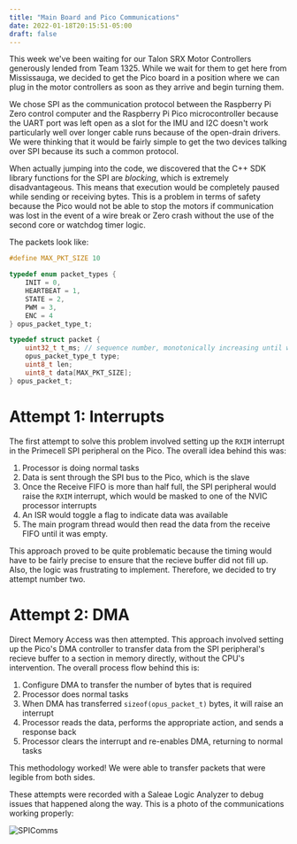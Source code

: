 ```yaml
---
title: "Main Board and Pico Communications"
date: 2022-01-18T20:15:51-05:00
draft: false
---
```


This week we've been waiting for our Talon SRX Motor Controllers generously lended from Team 1325. While we wait for them to get here from Mississauga, we decided to get the Pico board in a position where we can plug in the motor controllers as soon as they arrive and begin turning them. 

We chose SPI as the communication protocol between the Raspberry Pi Zero control computer and the Raspberry Pi Pico microcontroller because the UART port was left open as a slot for the IMU and I2C doesn't work particularly well over longer cable runs because of the open-drain drivers. We were thinking that it would be fairly simple to get the two devices talking over SPI because its such a common protocol. 

When actually jumping into the code, we discovered that the C++ SDK library functions for the SPI are _blocking_, which is extremely disadvantageous. This means that execution would be completely paused while sending or receiving bytes. This is a problem in terms of safety because the Pico would not be able to stop the motors if communication was lost in the event of a wire break or Zero crash without the use of the second core or watchdog timer logic.

The packets look like: 

```c
#define MAX_PKT_SIZE 10

typedef enum packet_types {
    INIT = 0, 
    HEARTBEAT = 1,
    STATE = 2, 
    PWM = 3, 
    ENC = 4
} opus_packet_type_t;

typedef struct packet {
    uint32_t t_ms; // sequence number, monotonically increasing until wraparound 
    opus_packet_type_t type;
    uint8_t len;
    uint8_t data[MAX_PKT_SIZE];
} opus_packet_t;
```


# Attempt 1: Interrupts
The first attempt to solve this problem involved setting up the `RXIM` interrupt in the Primecell SPI peripheral on the Pico. The overall idea behind this was: 

1. Processor is doing normal tasks
2. Data is sent through the SPI bus to the Pico, which is the slave
3. Once the Receive FIFO is more than half full, the SPI peripheral would raise the `RXIM` interrupt, which would be masked to one of the NVIC processor interrupts
4. An ISR would toggle a flag to indicate data was available
5. The main program thread would then read the data from the receive FIFO until it was empty. 

This approach proved to be quite problematic because the timing would have to be fairly precise to ensure that the recieve buffer did not fill up. Also, the logic was frustrating to implement. Therefore, we decided to try attempt number two. 

# Attempt 2: DMA

Direct Memory Access was then attempted. This approach involved setting up the Pico's DMA controller to transfer data from the SPI peripheral's recieve buffer to a section in memory directly, without the CPU's intervention. The overall process flow behind this is: 

1. Configure DMA to transfer the number of bytes that is required 
2. Processor does normal tasks 
3. When DMA has transferred `sizeof(opus_packet_t)` bytes, it will raise an interrupt
4. Processor reads the data, performs the appropriate action, and sends a response back 
5. Processor clears the interrupt and re-enables DMA, returning to normal tasks

This methodology worked! We were able to transfer packets that were legible from both sides. 

These attempts were recorded with a Saleae Logic Analyzer to debug issues that happened along the way. This is a photo of the communications working properly: 

![SPIComms](/blog/images/spi1/saleaeComms.png)
